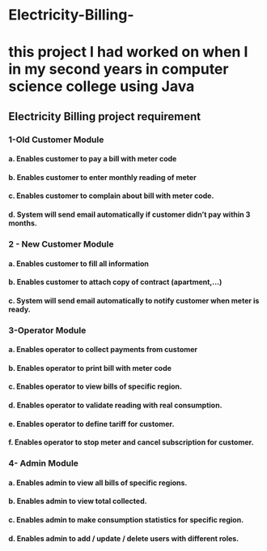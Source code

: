 # Electricity-Billing-
# this project I had worked on when I in my second years in computer science college using Java

## Electricity Billing project requirement

### 1-Old Customer Module
#### a. Enables customer to pay a bill with meter code
#### b. Enables customer to enter monthly reading of meter
#### c. Enables customer to complain about bill with meter code.
#### d. System will send email automatically if customer didn’t pay within 3 months.
### 2 - New Customer Module
#### a. Enables customer to fill all information
#### b. Enables customer to attach copy of contract (apartment,…)
#### c. System will send email automatically to notify customer when meter is ready.
### 3-Operator Module
#### a. Enables operator to collect payments from customer
#### b. Enables operator to print bill with meter code
#### c. Enables operator to view bills of specific region.
#### d. Enables operator to validate reading with real consumption.
#### e. Enables operator to define tariff for customer.
#### f. Enables operator to stop meter and cancel subscription for customer.
### 4- Admin Module
#### a. Enables admin to view all bills of specific regions.
#### b. Enables admin to view total collected.
#### c. Enables admin to make consumption statistics for specific region.
#### d. Enables admin to add / update / delete users with different roles.

